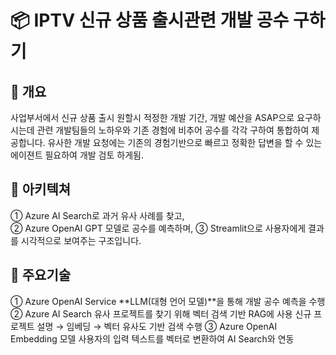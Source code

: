 # 📦 IPTV 신규 상품 출시관련 개발 공수 구하기

## 🧭 개요
   사업부서에서 신규 상품 출시 원할시 적정한 개발 기간, 개발 예산을 ASAP으로 요구하시는데 관련 개발팀들의 노하우와 기존 경험에 비추어 공수를 각각 구하여 통합하여 제공합니다.
   유사한 개발 요청에는 기존의 경험기반으로 빠르고 정확한 답변을 할 수 있는 에이젼트 필요하여 개발 검토 하게됨.


## 🧭 아키텍쳐
① Azure AI Search로 과거 유사 사례를 찾고,   
② Azure OpenAI GPT 모델로 공수를 예측하며,
③ Streamlit으로 사용자에게 결과를 시각적으로 보여주는 구조입니다.


## 🧭 주요기술
① Azure OpenAI Service
   **LLM(대형 언어 모델)**을 통해 개발 공수 예측을 수행
② Azure AI Search
  유사 프로젝트를 찾기 위해 벡터 검색 기반 RAG에 사용
  신규 프로젝트 설명 → 임베딩 → 벡터 유사도 기반 검색 수행
③ Azure OpenAI Embedding 모델
  사용자의 입력 텍스트를 벡터로 변환하여 AI Search와 연동


  

